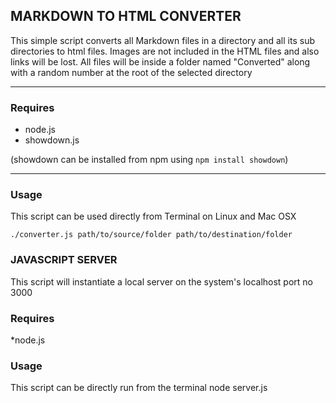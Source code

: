 ## MARKDOWN TO HTML CONVERTER

This simple script converts all Markdown files in a directory and all its sub directories to html files.
Images are not included in the HTML files and also links will be lost.
All files will be inside a folder named "Converted" along with a random number at the root of the selected directory

------

### Requires

* node.js
* showdown.js

(showdown can be installed from npm using ```npm install showdown```)

------

### Usage

This script can be used directly from Terminal on Linux and Mac OSX

```./converter.js path/to/source/folder path/to/destination/folder```


### JAVASCRIPT SERVER

This script will instantiate a local server on the system's localhost port no 3000

### Requires

*node.js

### Usage

This script can be directly run from the terminal
node server.js
